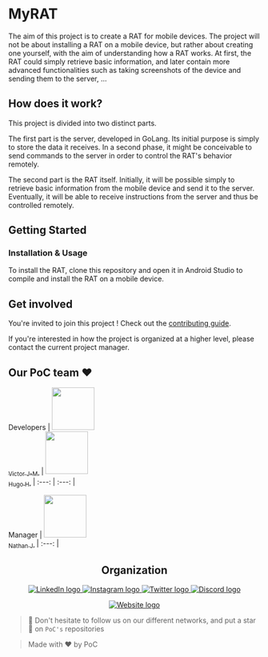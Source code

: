 # MyRAT

The aim of this project is to create a RAT for mobile devices. The project will not be about installing a RAT on a mobile device, but rather about creating one yourself, with the aim of understanding how a RAT works. At first, the RAT could simply retrieve basic information, and later contain more advanced functionalities such as taking screenshots of the device and sending them to the server, ...

## How does it work?

This project is divided into two distinct parts. 

The first part is the server, developed in GoLang. Its initial purpose is simply to store the data it receives. In a second phase, it might be conceivable to send commands to the server in order to control the RAT's behavior remotely.

The second part is the RAT itself. Initially, it will be possible simply to retrieve basic information from the mobile device and send it to the server. Eventually, it will be able to receive instructions from the server and thus be controlled remotely.

## Getting Started

### Installation & Usage

To install the RAT, clone this repository and open it in Android Studio to compile and install the RAT on a mobile device.

## Get involved

You're invited to join this project ! Check out the [contributing guide](./CONTRIBUTING.md).

If you're interested in how the project is organized at a higher level, please contact the current project manager.

## Our PoC team ❤️

Developers
| [<img src="https://github.com/maitrecraft1234.png?size=85" width=85><br><sub>Victor J-M.</sub>](https://github.com/maitrecraft1234) | [<img src="https://github.com/hop3calypse.png?size=85" width=85><br><sub>Hugo H.</sub>](https://github.com/hop3calypse)
| :---: | :---: |

Manager
| [<img src="https://github.com/nl1x.png?size=85" width=85><br><sub>Nathan J.</sub>](https://github.com/nl1x)
| :---: |

<h2 align=center>
Organization
</h2>

<p align='center'>
    <a href="https://www.linkedin.com/company/pocinnovation/mycompany/">
        <img src="https://img.shields.io/badge/LinkedIn-0077B5?style=for-the-badge&logo=linkedin&logoColor=white" alt="LinkedIn logo">
    </a>
    <a href="https://www.instagram.com/pocinnovation/">
        <img src="https://img.shields.io/badge/Instagram-E4405F?style=for-the-badge&logo=instagram&logoColor=white" alt="Instagram logo"
>
    </a>
    <a href="https://twitter.com/PoCInnovation">
        <img src="https://img.shields.io/badge/Twitter-1DA1F2?style=for-the-badge&logo=twitter&logoColor=white" alt="Twitter logo">
    </a>
    <a href="https://discord.com/invite/Yqq2ADGDS7">
        <img src="https://img.shields.io/badge/Discord-7289DA?style=for-the-badge&logo=discord&logoColor=white" alt="Discord logo">
    </a>
</p>
<p align=center>
    <a href="https://www.poc-innovation.fr/">
        <img src="https://img.shields.io/badge/WebSite-1a2b6d?style=for-the-badge&logo=GitHub Sponsors&logoColor=white" alt="Website logo">
    </a>
</p>

> 🚀 Don't hesitate to follow us on our different networks, and put a star 🌟 on `PoC's` repositories

> Made with ❤️ by PoC
